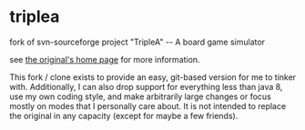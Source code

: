 # triplea
fork of svn-sourceforge project "TripleA" -- A board game simulator

see [the original's home page](http://triplea.sourceforge.net/mywiki) for more information.

This fork / clone exists to provide an easy, git-based version for me to tinker with. Additionally, I can also drop
support for everything less than java 8, use my own coding style, and make arbitrarily large changes or focus mostly
on modes that I personally care about. It is not intended to replace the original in any capacity (except for maybe a
few friends).
